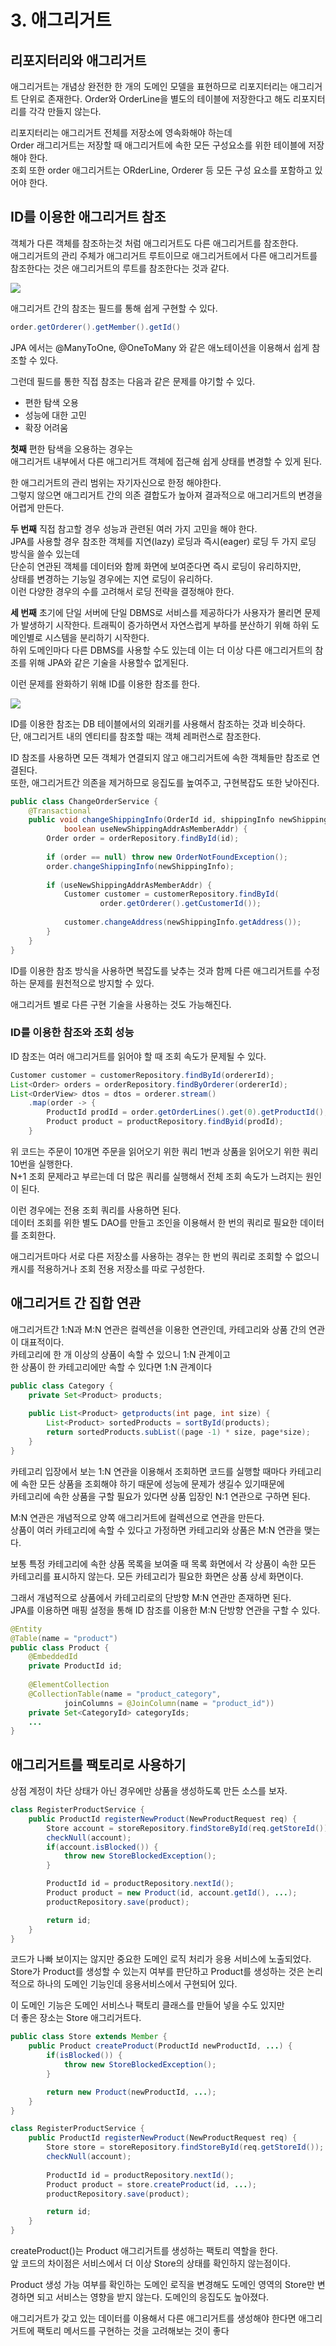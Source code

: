 # 3. 애그리거트

## 리포지터리와 애그리거트

애그리거트는 개념상 완전한 한 개의 도메인 모델을 표현하므로 리포지터리는 애그리거트 단위로 존재한다. Order와 OrderLine을 별도의 테이블에 저장한다고 해도 리포지터리를 각각 만들지 않는다.

리포지터리는 애그리거트 전체를 저장소에 영속화해야 하는데  
Order 래그리거트는 저장할 때 애그리거트에 속한 모든 구성요소를 위한 테이블에 저장해야 한다.  
조회 또한 order 애그리거트는 ORderLine, Orderer 등 모든 구성 요소를 포함하고 있어야 한다.

## ID를 이용한 애그리거트 참조

객체가 다른 객체를 참조하는것 처럼 애그리거트도 다른 애그리거트를 참조한다.  
애그리거트의 관리 주체가 애그리거트 루트이므로 애그리거트에서 다른 애그리거트를 참조한다는 것은 애그리거트의 루트를 참조한다는 것과 같다.

![](../../.gitbook/assets/image%20%2858%29.png)

애그리거트 간의 참조는 필드를 통해 쉽게 구현할 수 있다.

```java
order.getOrderer().getMember().getId()
```

JPA 에서는 @ManyToOne, @OneToMany 와 같은 애노테이션을 이용해서 쉽게 참조할 수 있다.

그런데 필드를 통한 직접 참조는 다음과 같은 문제를 야기할 수 있다.

* 편한 탐색 오용
* 성능에 대한 고민
* 확장 어려움

**첫째** 편한 탐색을 오용하는 경우는  
애그리거트 내부에서 다른 애그리거트 객체에 접근해 쉽게 상태를 변경할 수 있게 된다.

한 애그리거트의 관리 범위는 자기자신으로 한정 해야한다.  
그렇지 않으면 애그리거트 간의 의존 결합도가 높아져 결과적으로 애그리거트의 변경을 어렵게 만든다.

**두 번째** 직접 참고할 경우 성능과 관련된 여러 가지 고민을 해야 한다.  
JPA를 사용할 경우 참조한 객체를 지연\(lazy\) 로딩과 즉시\(eager\) 로딩 두 가지 로딩 방식을 쓸수 있는데  
단순히 연관된 객체를 데이터와 함께 화면에 보여준다면 즉시 로딩이 유리하지만,  
상태를 변경하는 기능일 경우에는 지연 로딩이 유리하다.  
이런 다양한 경우의 수를 고려해서 로딩 전략을 결정해야 한다.

**세 번째** 초기에 단일 서버에 단일 DBMS로 서비스를 제공하다가 사용자가 몰리면 문제가 발생하기 시작한다. 트래픽이 증가하면서 자연스럽게 부하를 분산하기 위해 하위 도메인별로 시스템을 분리하기 시작한다.  
하위 도메인마다 다른 DBMS를 사용할 수도 있는데 이는 더 이상 다른 애그리거트의 참조를 위해 JPA와 같은 기술을 사용할수 없게된다.

이런 문제를 완화하기 위해 ID를 이용한 참조를 한다.

![](../../.gitbook/assets/image%20%2864%29.png)

ID를 이용한 참조는 DB 테이블에서의 외래키를 사용해서 참조하는 것과 비슷하다.  
단, 애그리거트 내의 엔티티를 참조할 때는 객체 레퍼런스로 참조한다.

ID 참조를 사용하면 모든 객체가 연결되지 않고 애그리거트에 속한 객체들만 참조로 연결된다.  
또한, 애그리거트간 의존을 제거하므로 응집도를 높여주고, 구현복잡도 또한 낮아진다.

```java
public class ChangeOrderService {
    @Transactional
    public void changeShippingInfo(OrderId id, shippingInfo newShippingInfo,
            boolean useNewShippingAddrAsMemberAddr) {
        Order order = orderRepository.findById(id);
        
        if (order == null) throw new OrderNotFoundException();
        order.changeShippingInfo(newShippingInfo);
        
        if (useNewShippingAddrAsMemberAddr) {
            Customer customer = customerRepository.findById(
                    order.getOrderer().getCustomerId());
                    
            customer.changeAddress(newShippingInfo.getAddress());
        }
    }
}
```

ID를 이용한 참조 방식을 사용하면 복잡도를 낮추는 것과 함께 다른 애그리거트를 수정하는 문제를 원천적으로 방지할 수 있다.

애그리거트 별로 다른 구현 기술을 사용하는 것도 가능해진다.

### ID를 이용한 참조와 조회 성능

ID 참조는 여러 애그리거트를 읽어야 할 때 조회 속도가 문제될 수 있다.

```java
Customer customer = customerRepository.findById(ordererId);
List<Order> orders = orderRepository.findByOrderer(ordererId);
List<OrderView> dtos = dtos = orderer.stream()
    .map(order -> {
        ProductId prodId = order.getOrderLines().get(0).getProductId();
        Product product = productRepository.findByid(prodId);
    }
```

위 코드는 주문이 10개면 주문을 읽어오기 위한 쿼리 1번과 상품을 읽어오기 위한 쿼리 10번을 실행한다.  
N+1 조회 문제라고 부르는데 더 많은 쿼리를 실행해서 전체 조회 속도가 느려지는 원인이 된다.

이런 경우에는 전용 조회 쿼리를 사용하면 된다.  
데이터 조회를 위한 별도 DAO를 만들고 조인을 이용해서 한 번의 쿼리로 필요한 데이터를 조회한다.

애그리거트마다 서로 다른 저장소를 사용하는 경우는 한 번의 쿼리로 조회할 수 없으니 캐시를 적용하거나 조회 전용 저장소를 따로 구성한다.

## 애그리거트 간 집합 연관

애그리거트간 1:N과 M:N 연관은 컬렉션을 이용한 연관인데, 카테고리와 상품 간의 연관이 대표적이다.  
카테고리에 한 개 이상의 상품이 속할 수 있으니 1:N 관계이고  
한 상품이 한 카테고리에만 속할 수 있다면 1:N 관계이다

```java
public class Category {
    private Set<Product> products;
    
    public List<Product> getproducts(int page, int size) {
        List<Product> sortedProducts = sortById(products);
        return sortedProducts.subList((page -1) * size, page*size);
    }
}
```

카테고리 입장에서 보는 1:N 연관을 이용해서 조회하면 코드를 실행할 때마다 카테고리에 속한 모든 상품을 조회해야 하기 때문에 성능에 문제가 생길수 있기때문에  
카테고리에 속한 상품을 구할 필요가 있다면 상품 입장인 N:1 연관으로 구하면 된다.

M:N 연관은 개념적으로 양쪽 애그리거트에 컬렉션으로 연관을 만든다.  
상품이 여러 카테고리에 속할 수 있다고 가정하면 카테고리와 상품은 M:N 연관을 맺는다.

보통 특정 카테고리에 속한 상품 목록을 보여줄 때 목록 화면에서 각 상품이 속한 모든 카테고리를 표시하지 않는다. 모든 카테고리가 필요한 화면은 상품 상세 화면이다.

그래서 개념적으로 상품에서 카테고리로의 단방향 M:N 연관만 존재하면 된다.  
JPA를 이용하면 매핑 설정을 통해 ID 참조를 이용한 M:N 단방향 연관을 구할 수 있다.

```java
@Entity
@Table(name = "product")
public class Product {
    @EmbeddedId
    private ProductId id;
    
    @ElementCollection
    @CollectionTable(name = "product_category",
            joinColumns = @JoinColumn(name = "product_id"))
    private Set<CategoryId> categoryIds;
    ...
}
```

## 애그리거트를 팩토리로 사용하기

상점 계정이 차단 상태가 아닌 경우에만 상품을 생성하도록 만든 소스를 보자.

```java
class RegisterProductService {
    public ProductId registerNewProduct(NewProductRequest req) {
        Store account = storeRepository.findStoreById(req.getStoreId());
        checkNull(account);
        if(account.isBlocked()) {
            throw new StoreBlockedException();
        }

        ProductId id = productRepository.nextId();
        Product product = new Product(id, account.getId(), ...);
        productRepository.save(product);

        return id;
    }
}
```

코드가 나빠 보이지는 않지만 중요한 도메인 로직 처리가 응용 서비스에 노출되었다.  
Store가 Product를 생성할 수 있는지 여부를 판단하고 Product를 생성하는 것은 논리적으로 하나의 도메인 기능인데 응용서비스에서 구현되어 있다.

이 도메인 기능은 도메인 서비스나 팩토리 클래스를 만들어 넣을 수도 있지만  
더 좋은 장소는 Store 애그리거트다.

```java
public class Store extends Member {
    public Product createProduct(ProductId newProductId, ...) {
        if(isBlocked()) {
            throw new StoreBlockedException();
        }

        return new Product(newProductId, ...);
    }
}

class RegisterProductService {
    public ProductId registerNewProduct(NewProductRequest req) {
        Store store = storeRepository.findStoreById(req.getStoreId());
        checkNull(account);
        
        ProductId id = productRepository.nextId();
        Product product = store.createProduct(id, ...);
        productRepository.save(product);

        return id;
    }
}
```

createProduct\(\)는 Product 애그리거트를 생성하는 팩토리 역할을 한다.  
앞 코드의 차이점은 서비스에서 더 이상 Store의 상태를 확인하지 않는점이다.

Product 생성 가능 여부를 확인하는 도메인 로직을 변경해도 도메인 영역의 Store만 변경하면 되고 서비스는 영향을 받지 않는다. 도메인의 응집도도 높아졌다.

애그리거트가 갖고 있는 데이터를 이용해서 다른 애그리거트를 생성해야 한다면 애그리거트에 팩토리 메서드를 구현하는 것을 고려해보는 것이 좋다

